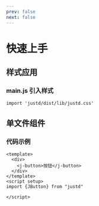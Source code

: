 ```yaml
---
prev: false
next: false
---
```

# 快速上手

## 样式应用

### main.js 引入样式

```
import 'justd/dist/lib/justd.css'

```

## 单文件组件

### 代码示例

``` vue
<template>
  <div>
    <j-button>按钮</j-button>
  </div>
</template>
<script setup>
import {JButton} from "justd"

</script>
```

